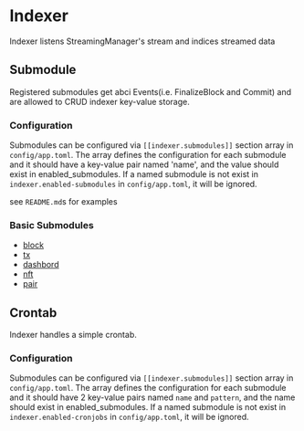 # Indexer

Indexer listens StreamingManager's stream and indices streamed data

## Submodule

Registered submodules get abci Events(i.e. FinalizeBlock and Commit) and are allowed to CRUD indexer key-value storage.

### Configuration

Submodules can be configured via `[[indexer.submodules]]` section array in `config/app.toml`.
The array defines the configuration for each submodule and it should have a key-value pair named 'name', and the value should exist in enabled_submodules.
If a named submodule is not exist in `indexer.enabled-submodules` in `config/app.toml`, it will be ignored.

see `README.md`s for examples

### Basic Submodules

* [block](https://github.com/initia-labs/indexer/tree/v2/submodule/block)
* [tx](https://github.com/initia-labs/indexer/tree/v2/submodule/tx)
* [dashbord](https://github.com/initia-labs/indexer/tree/v2/submodule/dashboard)
* [nft](https://github.com/initia-labs/indexer/tree/v2/submodule/nft)
* [pair](https://github.com/initia-labs/indexer/tree/v2/submodule/pair)

## Crontab

Indexer handles a simple crontab.

### Configuration

Submodules can be configured via `[[indexer.submodules]]` section array in `config/app.toml`.
The array defines the configuration for each submodule and it should have 2 key-value pairs named `name` and `pattern`, and the name should exist in enabled_submodules.
If a named submodule is not exist in `indexer.enabled-cronjobs` in `config/app.toml`, it will be ignored.
